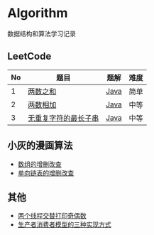 # Algorithm
数据结构和算法学习记录

## LeetCode

| No   | 题目                                       | 题解                                       | 难度   |
| ---- | ---------------------------------------- | ---------------------------------------- | ---- |
| 1    | [两数之和](https://leetcode-cn.com/problems/two-sum/) | [Java](https://github.com/StephenZKCurry/Algorithm/blob/master/src/leetcode/TwoSum.java) | 简单   |
| 2    | [两数相加](https://leetcode-cn.com/problems/add-two-numbers/) | [Java](https://github.com/StephenZKCurry/Algorithm/blob/master/src/leetcode/AddTwoNumbers.java) | 中等   |
| 3    | [无重复字符的最长子串](https://leetcode-cn.com/problems/longest-substring-without-repeating-characters) | [Java](https://github.com/StephenZKCurry/Algorithm/blob/master/src/leetcode/LengthOfLongestSubstring.java) | 中等   |

## 小灰的漫画算法

* [数组的增删改查](https://github.com/StephenZKCurry/Algorithm/blob/master/src/comic/MyArray.java)
* [单向链表的增删改查](https://github.com/StephenZKCurry/Algorithm/blob/master/src/comic/MyLinkList.java)

## 其他

* [两个线程交替打印奇偶数](https://github.com/StephenZKCurry/Algorithm/blob/master/src/thread/PrintOddAndEven.java)
* [生产者消费者模型的三种实现方式](https://github.com/StephenZKCurry/Algorithm/blob/master/src/thread/ProducerConsumer.java)